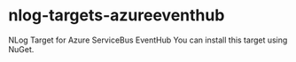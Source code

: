 # nlog-targets-azureeventhub
NLog Target for Azure ServiceBus EventHub
You can install this target using NuGet.
